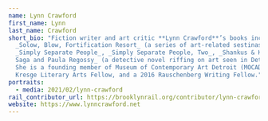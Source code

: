 ```yaml
---
name: Lynn Crawford
first_name: Lynn
last_name: Crawford
short_bio: "Fiction writer and art critic **Lynn Crawford**’s books include
  _Solow, Blow, Fortification Resort_ (a series of art-related sestinas),
  _Simply Separate People_, _Simply Separate People, Two_, _Shankus & Kitto: A
  Saga and Paula Regossy_ (a detective novel riffing on art seen in Detroit).
  She is a founding member of Museum of Contemporary Art Detroit (MOCAD), a 2010
  Kresge Literary Arts Fellow, and a 2016 Rauschenberg Writing Fellow."
portraits:
  - media: 2021/02/lynn-crawford
rail_contributor_url: https://brooklynrail.org/contributor/lynn-crawford
website: https://www.lynncrawford.net
---
```

